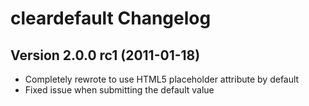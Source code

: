 cleardefault Changelog
======================

Version 2.0.0 rc1 (2011-01-18)
------------------------------
- Completely rewrote to use HTML5 placeholder attribute by default
- Fixed issue when submitting the default value

